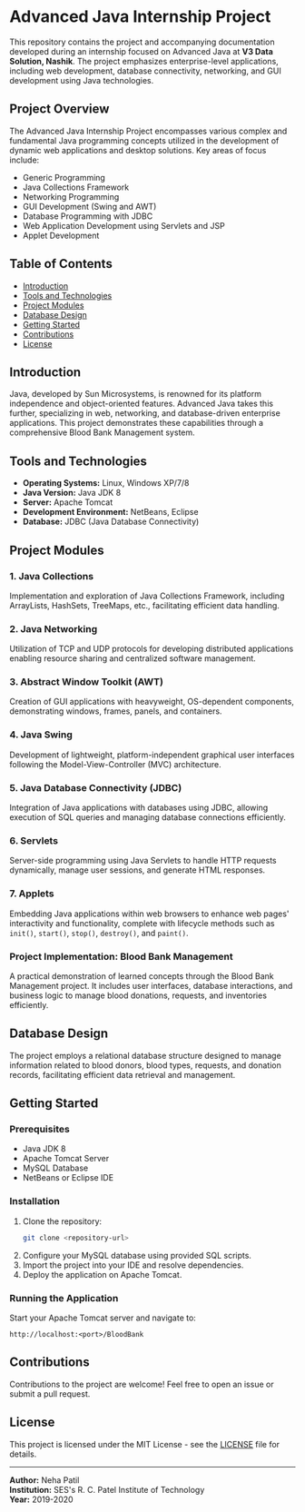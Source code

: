 # Advanced Java Internship Project

This repository contains the project and accompanying documentation developed during an internship focused on Advanced Java at **V3 Data Solution, Nashik**. The project emphasizes enterprise-level applications, including web development, database connectivity, networking, and GUI development using Java technologies.

## Project Overview

The Advanced Java Internship Project encompasses various complex and fundamental Java programming concepts utilized in the development of dynamic web applications and desktop solutions. Key areas of focus include:

- Generic Programming
- Java Collections Framework
- Networking Programming
- GUI Development (Swing and AWT)
- Database Programming with JDBC
- Web Application Development using Servlets and JSP
- Applet Development

## Table of Contents

- [Introduction](#introduction)
- [Tools and Technologies](#tools-and-technologies)
- [Project Modules](#project-modules)
- [Database Design](#database-design)
- [Getting Started](#getting-started)
- [Contributions](#contributions)
- [License](#license)

## Introduction

Java, developed by Sun Microsystems, is renowned for its platform independence and object-oriented features. Advanced Java takes this further, specializing in web, networking, and database-driven enterprise applications. This project demonstrates these capabilities through a comprehensive Blood Bank Management system.

## Tools and Technologies

- **Operating Systems:** Linux, Windows XP/7/8
- **Java Version:** Java JDK 8
- **Server:** Apache Tomcat
- **Development Environment:** NetBeans, Eclipse
- **Database:** JDBC (Java Database Connectivity)

## Project Modules

### 1. Java Collections
Implementation and exploration of Java Collections Framework, including ArrayLists, HashSets, TreeMaps, etc., facilitating efficient data handling.

### 2. Java Networking
Utilization of TCP and UDP protocols for developing distributed applications enabling resource sharing and centralized software management.

### 3. Abstract Window Toolkit (AWT)
Creation of GUI applications with heavyweight, OS-dependent components, demonstrating windows, frames, panels, and containers.

### 4. Java Swing
Development of lightweight, platform-independent graphical user interfaces following the Model-View-Controller (MVC) architecture.

### 5. Java Database Connectivity (JDBC)
Integration of Java applications with databases using JDBC, allowing execution of SQL queries and managing database connections efficiently.

### 6. Servlets
Server-side programming using Java Servlets to handle HTTP requests dynamically, manage user sessions, and generate HTML responses.

### 7. Applets
Embedding Java applications within web browsers to enhance web pages' interactivity and functionality, complete with lifecycle methods such as `init()`, `start()`, `stop()`, `destroy()`, and `paint()`.

### Project Implementation: Blood Bank Management
A practical demonstration of learned concepts through the Blood Bank Management project. It includes user interfaces, database interactions, and business logic to manage blood donations, requests, and inventories efficiently.

## Database Design
The project employs a relational database structure designed to manage information related to blood donors, blood types, requests, and donation records, facilitating efficient data retrieval and management.

## Getting Started

### Prerequisites
- Java JDK 8
- Apache Tomcat Server
- MySQL Database
- NetBeans or Eclipse IDE

### Installation

1. Clone the repository:
   ```bash
   git clone <repository-url>
   ```
2. Configure your MySQL database using provided SQL scripts.
3. Import the project into your IDE and resolve dependencies.
4. Deploy the application on Apache Tomcat.

### Running the Application

Start your Apache Tomcat server and navigate to:
```
http://localhost:<port>/BloodBank
```

## Contributions

Contributions to the project are welcome! Feel free to open an issue or submit a pull request.

## License

This project is licensed under the MIT License - see the [LICENSE](LICENSE) file for details.

---

**Author:** Neha Patil  
**Institution:** SES's R. C. Patel Institute of Technology  
**Year:** 2019-2020

